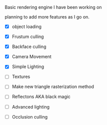 Basic rendering engine I have been working on


planning to add more features as I go on.

- [x] object loading
- [x] Frustum culling
- [x] Backface culling
- [x] Camera Movement
- [x] Simple Lighting
- [ ] Textures
- [ ] Make new triangle rasterization method
- [ ] Reflectons AKA black magic
- [ ] Advanced lighting
- [ ] Occlusion culling



